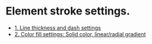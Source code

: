 # Element stroke settings.
* [1. Line thickness and dash settings](#thickness-dashed)
* [2. Color fill settings: Solid color, linear/radial gradient](#color)

